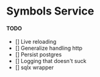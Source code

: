 # Symbols Service

#### TODO

- [] Live reloading
- [] Generalize handling http
- [] Persist postgres
- [] Logging that doesn't suck
- [] sqlx wrapper
